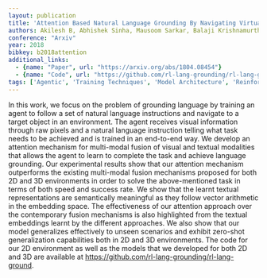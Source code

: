 ```yaml
---
layout: publication
title: 'Attention Based Natural Language Grounding By Navigating Virtual Environment'
authors: Akilesh B, Abhishek Sinha, Mausoom Sarkar, Balaji Krishnamurthy
conference: "Arxiv"
year: 2018
bibkey: b2018attention
additional_links:
  - {name: "Paper", url: "https://arxiv.org/abs/1804.08454"}
  - {name: "Code", url: "https://github.com/rl-lang-grounding/rl-lang-ground"}
tags: ['Agentic', 'Training Techniques', 'Model Architecture', 'Reinforcement Learning', 'Merging', 'Transformer', 'Has Code', 'Attention Mechanism']
---
```

In this work, we focus on the problem of grounding language by training an
agent to follow a set of natural language instructions and navigate to a target
object in an environment. The agent receives visual information through raw
pixels and a natural language instruction telling what task needs to be
achieved and is trained in an end-to-end way. We develop an attention mechanism
for multi-modal fusion of visual and textual modalities that allows the agent
to learn to complete the task and achieve language grounding. Our experimental
results show that our attention mechanism outperforms the existing multi-modal
fusion mechanisms proposed for both 2D and 3D environments in order to solve
the above-mentioned task in terms of both speed and success rate. We show that
the learnt textual representations are semantically meaningful as they follow
vector arithmetic in the embedding space. The effectiveness of our attention
approach over the contemporary fusion mechanisms is also highlighted from the
textual embeddings learnt by the different approaches. We also show that our
model generalizes effectively to unseen scenarios and exhibit zero-shot
generalization capabilities both in 2D and 3D environments. The code for our 2D
environment as well as the models that we developed for both 2D and 3D are
available at https://github.com/rl-lang-grounding/rl-lang-ground.
